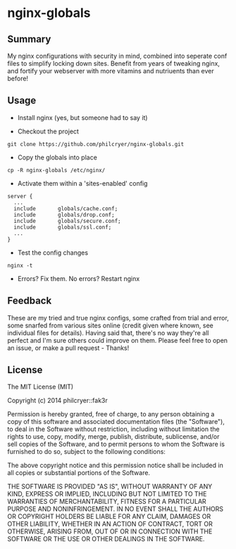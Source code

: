 # nginx-globals

## Summary
My nginx configurations with security in mind, combined into seperate conf files to simplify locking down sites. Benefit from years of tweaking nginx, and fortify your webserver with more vitamins and nutriuents than ever before!

## Usage
* Install nginx (yes, but someone had to say it)

* Checkout the project

```
git clone https://github.com/philcryer/nginx-globals.git
```

* Copy the globals into place

```
cp -R nginx-globals /etc/nginx/
```

* Activate them within a 'sites-enabled' config

```
server {
  ...
  include       globals/cache.conf;
  include       globals/drop.conf;
  include       globals/secure.conf;
  include       globals/ssl.conf;
  ...
}
```

* Test the config changes

```
nginx -t
```

* Errors? Fix them. No errors? Restart nginx

## Feedback
These are my tried and true nginx configs, some crafted from trial and error, some snarfed from various sites online (credit given where known, see individual files for details). Having said that, there's no way they're all perfect and I'm sure others could improve on them. Please feel free to open an issue, or make a pull request - Thanks!

## License
The MIT License (MIT)

Copyright (c) 2014 philcryer::fak3r

Permission is hereby granted, free of charge, to any person obtaining a copy
of this software and associated documentation files (the "Software"), to deal
in the Software without restriction, including without limitation the rights
to use, copy, modify, merge, publish, distribute, sublicense, and/or sell
copies of the Software, and to permit persons to whom the Software is
furnished to do so, subject to the following conditions:

The above copyright notice and this permission notice shall be included in all
copies or substantial portions of the Software.

THE SOFTWARE IS PROVIDED "AS IS", WITHOUT WARRANTY OF ANY KIND, EXPRESS OR
IMPLIED, INCLUDING BUT NOT LIMITED TO THE WARRANTIES OF MERCHANTABILITY,
FITNESS FOR A PARTICULAR PURPOSE AND NONINFRINGEMENT. IN NO EVENT SHALL THE
AUTHORS OR COPYRIGHT HOLDERS BE LIABLE FOR ANY CLAIM, DAMAGES OR OTHER
LIABILITY, WHETHER IN AN ACTION OF CONTRACT, TORT OR OTHERWISE, ARISING FROM,
OUT OF OR IN CONNECTION WITH THE SOFTWARE OR THE USE OR OTHER DEALINGS IN THE
SOFTWARE.

